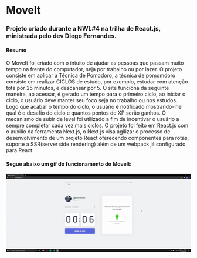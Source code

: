 # MoveIt
### Projeto criado durante a NWL#4 na trilha de React.js, ministrada pelo dev Diego Fernandes.
#### Resumo
O MoveIt foi criado com o intuito de ajudar as pessoas que passam muito tempo na frente do computador, seja por trabalho ou por lazer. 
O projeto consiste em aplicar a Técnica de Pomodoro, a técnica de pomomdoro consiste em realizar CICLOS de estudo, por exemplo, estudar com atenção tota por 25 minutos, 
e descansar por 5. O site funciona da seguinte maneira, ao acessar, é gerado um tempo para o primeiro ciclo, ao iniciar o ciclo, 
o usuário deve manter seu foco seja no trabalho ou nos estudos. 
Logo que acabar o tempo do ciclo, o usuário é notificado mostrando-lhe qual é o desafio do ciclo e quantos pontos de XP serão ganhos.
O mecanismo de subir de level foi utilizado a fim de incentivar o usuário a sempre completar cada vez mais ciclos.
O projeto foi feito em React.js com o auxilio da ferramenta Next.js, o Next.js visa agilizar o processo de desenvolvimento de um projeto React oferecendo componentes para rotas, 
suporte a SSR(server side rendering) além de um webpack já configurado para React.
#### Segue abaixo um gif do funcionamento do MoveIt:
<p align "center">
  <img src= "https://github.com/Verdant31/MoveIt/blob/main/src/assets/Funcionamento.gif">
 </p>
